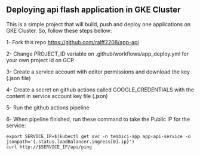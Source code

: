 ## Deploying api flash application in GKE Cluster
This is a simple project that will build, push and deploy one applications on GKE Cluster. So, follow these steps bellow: 

1- Fork this repo https://github.com/ralff2208/app-api

2- Change PROJECT_ID variable  on .github/workflows/app_deploy.yml for your own project id on GCP

3- Create a service account with editor permissions and download the key (.json file)

4- Create a secret on github actions called GOOGLE_CREDENTIALS with the content in service account key file (.json)

5- Run the github actions pipeline

6- When pipeline finished, run these command to take the Public IP for the service: 
```
export SERVICE_IP=$(kubectl get svc -n tembici-app app-api-service -o jsonpath='{.status.loadBalancer.ingress[0].ip}')
curl http://$SERVICE_IP/api/ping
```